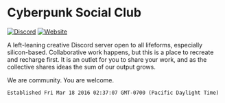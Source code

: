 # Cyberpunk Social Club

[![Discord](https://img.shields.io/discord/160320676580818951.svg?style=flat-square)](https://discord.gg/f8RAs38C6u)
[![Website](https://img.shields.io/website/https/cyberpunksocial.club.svg?style=flat-square)](https://cyberpunksocial.club/)

A left-leaning creative Discord server open to all lifeforms, especially silicon-based. Collaborative work happens, but this is a place to recreate and recharge first. It is an outlet for you to share your work, and as the collective shares ideas the sum of our output grows.

We are community. You are welcome.


`Established Fri Mar 18 2016 02:37:07 GMT-0700 (Pacific Daylight Time)`
